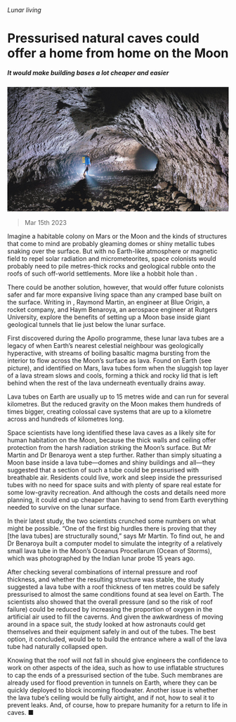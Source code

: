 ###### Lunar living

# Pressurised natural caves could offer a home from home on the Moon 

##### It would make building bases a lot cheaper and easier 

![image](images/20230318_STP003.jpg) 

> Mar 15th 2023 

Imagine a habitable colony on Mars or the Moon and the kinds of structures that come to mind are probably gleaming domes or shiny metallic tubes snaking over the surface. But with no Earth-like atmosphere or magnetic field to repel solar radiation and micrometeorites, space colonists would probably need to pile metres-thick rocks and geological rubble onto the roofs of such off-world settlements. More like a hobbit hole than .

There could be another solution, however, that would offer future colonists safer and far more expansive living space than any cramped base built on the surface. Writing in , Raymond Martin, an engineer at Blue Origin, a rocket company, and Haym Benaroya, an aerospace engineer at Rutgers University, explore the benefits of setting up a Moon base inside giant geological tunnels that lie just below the lunar surface.

First discovered during the Apollo programme, these lunar lava tubes are a legacy of when Earth’s nearest celestial neighbour was geologically hyperactive, with streams of boiling basaltic magma bursting from the interior to flow across the Moon’s surface as lava. Found on Earth (see picture), and identified on Mars, lava tubes form when the sluggish top layer of a lava stream slows and cools, forming a thick and rocky lid that is left behind when the rest of the lava underneath eventually drains away.

Lava tubes on Earth are usually up to 15 metres wide and can run for several kilometres. But the reduced gravity on the Moon makes them hundreds of times bigger, creating colossal cave systems that are up to a kilometre across and hundreds of kilometres long.

Space scientists have long identified these lava caves as a likely site for human habitation on the Moon, because the thick walls and ceiling offer protection from the harsh radiation striking the Moon’s surface. But Mr Martin and Dr Benaroya went a step further. Rather than simply situating a Moon base inside a lava tube—domes and shiny buildings and all—they suggested that a section of such a tube could be pressurised with breathable air. Residents could live, work and sleep inside the pressurised tubes with no need for space suits and with plenty of spare real estate for some low-gravity recreation. And although the costs and details need more planning, it could end up cheaper than having to send from Earth everything needed to survive on the lunar surface.

In their latest study, the two scientists crunched some numbers on what might be possible. “One of the first big hurdles there is proving that they [the lava tubes] are structurally sound,” says Mr Martin. To find out, he and Dr Benaroya built a computer model to simulate the integrity of a relatively small lava tube in the Moon’s Oceanus Procellarum (Ocean of Storms), which was photographed by the Indian  lunar probe 15 years ago.

After checking several combinations of internal pressure and roof thickness, and whether the resulting structure was stable, the study suggested a lava tube with a roof thickness of ten metres could be safely pressurised to almost the same conditions found at sea level on Earth. The scientists also showed that the overall pressure (and so the risk of roof failure) could be reduced by increasing the proportion of oxygen in the artificial air used to fill the caverns. And given the awkwardness of moving around in a space suit, the study looked at how astronauts could get themselves and their equipment safely in and out of the tubes. The best option, it concluded, would be to build the entrance where a wall of the lava tube had naturally collapsed open.

Knowing that the roof will not fall in should give engineers the confidence to work on other aspects of the idea, such as how to use inflatable structures to cap the ends of a pressurised section of the tube. Such membranes are already used for flood prevention in tunnels on Earth, where they can be quickly deployed to block incoming floodwater. Another issue is whether the lava tube’s ceiling would be fully airtight, and if not, how to seal it to prevent leaks. And, of course, how to prepare humanity for a return to life in caves. ■


